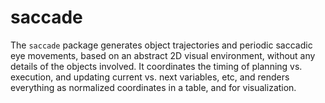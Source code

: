 # saccade

The `saccade` package generates object trajectories and periodic saccadic eye movements, based on an abstract 2D visual environment, without any details of the objects involved.  It coordinates the timing of planning vs. execution, and updating current vs. next variables, etc, and renders everything as normalized coordinates in a table, and for visualization.

